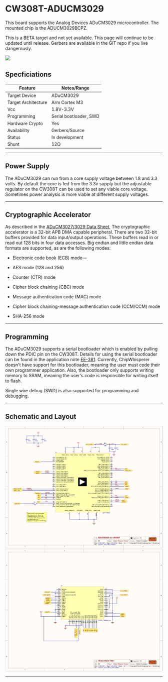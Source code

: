 # CW308T-ADUCM3029

This board supports the Analog Devices ADuCM3029 microcontroller. The
mounted chip is the ADUCM3029BCPZ.

This is a BETA target and not yet available. This page will continue to be updated until release. Gerbers are available in the GIT repo if you live dangerously.

![](Images/CW308T_ADuCM3029.PNG)

## Specficiations

| Feature | Notes/Range |
|---------|----------|
| Target Device | ADuCM3029 |
| Target Architecture | Arm Cortex M3 |
| Vcc | 1.8V-3.3V |
| Programming | Serial bootloader, SWD |
| Hardware Crypto | Yes |
| Availability | Gerbers/Source |
| Status | In development  |
| Shunt | 12Ω |

---

## Power Supply

The ADuCM3029 can run from a core supply voltage between 1.8 and 3.3
volts. By default the core is fed from the 3.3v supply but the
adjustable regulator on the CW308T can be used to set any viable core
voltage. Sometimes power analysis is more viable at different supply
voltages.

---

## Cryptographic Accelerator

As described in the [ADuCM3027/3029 Data Sheet](http://www.analog.com/media/en/technical-documentation/data-sheets/ADuCM3027_3029.pdf), The cryptographic
accelerator is a 32-bit APB DMA capable peripheral. There are two 32-bit
buffers provided for data input/output operations. These buffers read in
or read out 128 bits in four data accesses. Big endian and little endian
data formats are supported, as are the following modes:

  - Electronic code book (ECB) mode—
  - AES mode (128 and 256)
  - Counter (CTR) mode

  - Cipher block chaining (CBC) mode
  - Message authentication code (MAC) mode
  - Cipher block chaining-message authentication code (CCM/CCM) mode
  - SHA-256 mode

---

## Programming

The ADuCM3029 supports a serial bootloader which is enabled by pulling
down the PDIC pin on the CW308T. Details for using the serial bootloader
can be found in the application note [EE-381](http://www.analog.com/media/en/technical-documentation/application-notes/EE381v01.pdf). Currently,
ChipWhisperer doesn't have support for this bootloader, meaning
the user must code their own programmer application. Also, the
bootloader only supports writing memory to SRAM, meaning
the user's code is responsible for writing itself to flash.
 
Single wire debug (SWD) is also supported for programming and debugging.

---

## Schematic and Layout

![](Images/ADuCM3029-sch1.png)
![](Images/ADuCM3029-sch2.png)

---
